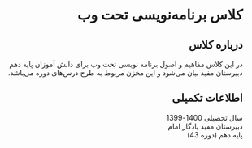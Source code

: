 <div dir='rtl'>

# کلاس برنامه‌نویسی تحت وب

## درباره کلاس

در این کلاس مفاهیم و اصول برنامه نویسی تحت وب برای دانش آموزان پایه دهم دبیرستان مفید بیان می‌شود و این مخزن مربوط به طرح درس‌های دوره می‌باشد.

## اطلاعات تکمیلی

سال تحصیلی 1400-1399
<br/>
دبیرستان مفید یادگار امام
<br/>
پایه دهم (دوره 43)
<br/>

</div>

